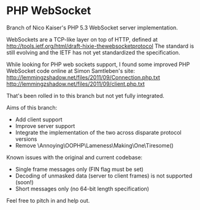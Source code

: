 PHP WebSocket
=============

Branch of Nico Kaiser's PHP 5.3 WebSocket server implementation.

WebSockets are a TCP-like layer on top of HTTP, defined at
http://tools.ietf.org/html/draft-hixie-thewebsocketprotocol
The standard is still evolving and the IETF has not yet
standardized the specification.

While looking for PHP web sockets support, I found some
improved PHP WebSocket code online at Simon Samtleben's site:
 http://lemmingzshadow.net/files/2011/09/Connection.php.txt
 http://lemmingzshadow.net/files/2011/09/client.php.txt

That's been rolled in to this branch but not yet fully 
integrated.

Aims of this branch:
 * Add client support
 * Improve server support
 * Integrate the implementation of the two across disparate protocol versions
 * Remove \Annoying\OOPHP\Lameness\Making\One\Tiresome()

Known issues with the original and current codebase:
 * Single frame messages only (FIN flag must be set)
 * Decoding of unmasked data (server to client frames)
   is not supported (soon!)
 * Short messages only (no 64-bit length specification)

Feel free to pitch in and help out.
